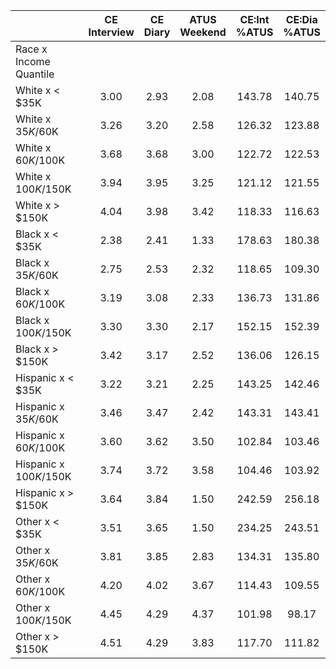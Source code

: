 
|                      | CE<br>Interview |  CE<br>Diary | ATUS<br>Weekend | CE:Int<br>%ATUS | CE:Dia<br>%ATUS |
| -------------------- | :----------: | :----------: | :----------: | :----------: | :----------: |
| Race x Income Quantile |              |              |              |              |              |
| White x     < $35K   |         3.00 |         2.93 |         2.08 |       143.78 |       140.75 |
| White x  $35K/$60K   |         3.26 |         3.20 |         2.58 |       126.32 |       123.88 |
| White x  $60K/$100K  |         3.68 |         3.68 |         3.00 |       122.72 |       122.53 |
| White x $100K/$150K  |         3.94 |         3.95 |         3.25 |       121.12 |       121.55 |
| White x     > $150K  |         4.04 |         3.98 |         3.42 |       118.33 |       116.63 |
| Black x     < $35K   |         2.38 |         2.41 |         1.33 |       178.63 |       180.38 |
| Black x  $35K/$60K   |         2.75 |         2.53 |         2.32 |       118.65 |       109.30 |
| Black x  $60K/$100K  |         3.19 |         3.08 |         2.33 |       136.73 |       131.86 |
| Black x $100K/$150K  |         3.30 |         3.30 |         2.17 |       152.15 |       152.39 |
| Black x     > $150K  |         3.42 |         3.17 |         2.52 |       136.06 |       126.15 |
| Hispanic x     < $35K |         3.22 |         3.21 |         2.25 |       143.25 |       142.46 |
| Hispanic x  $35K/$60K |         3.46 |         3.47 |         2.42 |       143.31 |       143.41 |
| Hispanic x  $60K/$100K |         3.60 |         3.62 |         3.50 |       102.84 |       103.46 |
| Hispanic x $100K/$150K |         3.74 |         3.72 |         3.58 |       104.46 |       103.92 |
| Hispanic x     > $150K |         3.64 |         3.84 |         1.50 |       242.59 |       256.18 |
| Other x     < $35K   |         3.51 |         3.65 |         1.50 |       234.25 |       243.51 |
| Other x  $35K/$60K   |         3.81 |         3.85 |         2.83 |       134.31 |       135.80 |
| Other x  $60K/$100K  |         4.20 |         4.02 |         3.67 |       114.43 |       109.55 |
| Other x $100K/$150K  |         4.45 |         4.29 |         4.37 |       101.98 |        98.17 |
| Other x     > $150K  |         4.51 |         4.29 |         3.83 |       117.70 |       111.82 |

